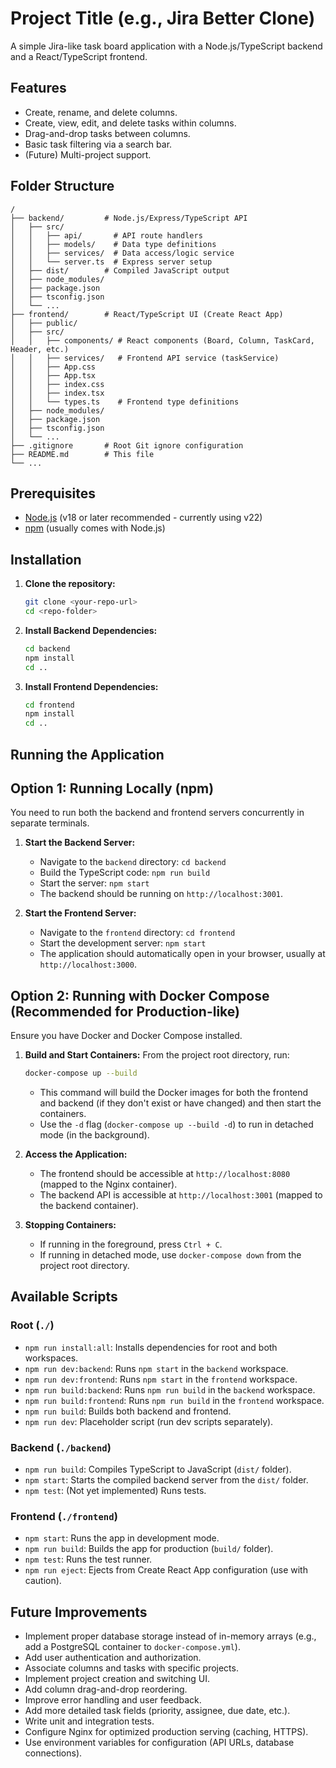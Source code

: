 # Project Title (e.g., Jira Better Clone)

A simple Jira-like task board application with a Node.js/TypeScript backend and a React/TypeScript frontend.

## Features

*   Create, rename, and delete columns.
*   Create, view, edit, and delete tasks within columns.
*   Drag-and-drop tasks between columns.
*   Basic task filtering via a search bar.
*   (Future) Multi-project support.

## Folder Structure

```
/
├── backend/         # Node.js/Express/TypeScript API
│   ├── src/
│   │   ├── api/       # API route handlers
│   │   ├── models/    # Data type definitions
│   │   ├── services/  # Data access/logic service
│   │   └── server.ts  # Express server setup
│   ├── dist/        # Compiled JavaScript output
│   ├── node_modules/
│   ├── package.json
│   ├── tsconfig.json
│   └── ...
├── frontend/        # React/TypeScript UI (Create React App)
│   ├── public/
│   ├── src/
│   │   ├── components/ # React components (Board, Column, TaskCard, Header, etc.)
│   │   ├── services/   # Frontend API service (taskService)
│   │   ├── App.css
│   │   ├── App.tsx
│   │   ├── index.css
│   │   ├── index.tsx
│   │   └── types.ts    # Frontend type definitions
│   ├── node_modules/
│   ├── package.json
│   ├── tsconfig.json
│   └── ...
├── .gitignore       # Root Git ignore configuration
├── README.md        # This file
└── ...
```

## Prerequisites

*   [Node.js](https://nodejs.org/) (v18 or later recommended - currently using v22)
*   [npm](https://www.npmjs.com/) (usually comes with Node.js)

## Installation

1.  **Clone the repository:**
    ```bash
    git clone <your-repo-url>
    cd <repo-folder>
    ```

2.  **Install Backend Dependencies:**
    ```bash
    cd backend
    npm install
    cd ..
    ```

3.  **Install Frontend Dependencies:**
    ```bash
    cd frontend
    npm install
    cd ..
    ```

## Running the Application

## Option 1: Running Locally (npm)

You need to run both the backend and frontend servers concurrently in separate terminals.

1.  **Start the Backend Server:**
    *   Navigate to the `backend` directory: `cd backend`
    *   Build the TypeScript code: `npm run build`
    *   Start the server: `npm start`
    *   The backend should be running on `http://localhost:3001`.

2.  **Start the Frontend Server:**
    *   Navigate to the `frontend` directory: `cd frontend`
    *   Start the development server: `npm start`
    *   The application should automatically open in your browser, usually at `http://localhost:3000`.

## Option 2: Running with Docker Compose (Recommended for Production-like)

Ensure you have Docker and Docker Compose installed.

1.  **Build and Start Containers:**
    From the project root directory, run:
    ```bash
    docker-compose up --build
    ```
    *   This command will build the Docker images for both the frontend and backend (if they don't exist or have changed) and then start the containers.
    *   Use the `-d` flag (`docker-compose up --build -d`) to run in detached mode (in the background).

2.  **Access the Application:**
    *   The frontend should be accessible at `http://localhost:8080` (mapped to the Nginx container).
    *   The backend API is accessible at `http://localhost:3001` (mapped to the backend container).

3.  **Stopping Containers:**
    *   If running in the foreground, press `Ctrl + C`.
    *   If running in detached mode, use `docker-compose down` from the project root directory.

## Available Scripts

### Root (`./`)

*   `npm run install:all`: Installs dependencies for root and both workspaces.
*   `npm run dev:backend`: Runs `npm start` in the `backend` workspace.
*   `npm run dev:frontend`: Runs `npm start` in the `frontend` workspace.
*   `npm run build:backend`: Runs `npm run build` in the `backend` workspace.
*   `npm run build:frontend`: Runs `npm run build` in the `frontend` workspace.
*   `npm run build`: Builds both backend and frontend.
*   `npm run dev`: Placeholder script (run dev scripts separately).

### Backend (`./backend`)

*   `npm run build`: Compiles TypeScript to JavaScript (`dist/` folder).
*   `npm start`: Starts the compiled backend server from the `dist/` folder.
*   `npm test`: (Not yet implemented) Runs tests.

### Frontend (`./frontend`)

*   `npm start`: Runs the app in development mode.
*   `npm run build`: Builds the app for production (`build/` folder).
*   `npm test`: Runs the test runner.
*   `npm run eject`: Ejects from Create React App configuration (use with caution).

## Future Improvements

*   Implement proper database storage instead of in-memory arrays (e.g., add a PostgreSQL container to `docker-compose.yml`).
*   Add user authentication and authorization.
*   Associate columns and tasks with specific projects.
*   Implement project creation and switching UI.
*   Add column drag-and-drop reordering.
*   Improve error handling and user feedback.
*   Add more detailed task fields (priority, assignee, due date, etc.).
*   Write unit and integration tests.
*   Configure Nginx for optimized production serving (caching, HTTPS).
*   Use environment variables for configuration (API URLs, database connections). 